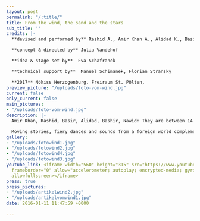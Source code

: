 ```yaml
---
layout: post
permalink: "/:title/"
title: From the wind, the sand and the stars
sub_title: ''
credits: |-
  **devised and performed by** Rashid A., Amir Khan A., Alidad K., Basir M., Nawid N. Mohammad Bashir Y. // Mahtab A., Farhad K.

  **concept & directed by** Julia Vandehof

  **idea & stage set by**  Eva Schafranek

  **technical support by**  Manuel Schimanek, Florian Stransky

  **2017** Nökiss Herzogenburg, Freiraum St. Pölten,
preview_picture: "/uploads/foto-vom-wind.jpg"
current: false
only_current: false
main_pictures:
- "/uploads/foto-vom-wind.jpg"
description: |-
  Amir Khan, Rashid, Basir, Alidad, Bashir, Nawid: They are between 14 and 18 years old. They were born in Afghanistan and came to Austria in autumn 2015. In "From the Wind, the Sand and the Stars" the young men dance, dance and tell the audience about their culture, their journey to Austria and their arrival.

  Moving stories, fiery dances and sounds from a foreign world complement each other to create a funny and touching theater experience for young and old alike.
gallery:
- "/uploads/fotowind1.jpg"
- "/uploads/fotowind2.jpg"
- "/uploads/fotowind4.jpg"
- "/uploads/fotowind3.jpg"
youtube_link: <iframe width="560" height="315" src="https://www.youtube.com/embed/reBDoCNH90g"
  frameborder="0" allow="accelerometer; autoplay; encrypted-media; gyroscope; picture-in-picture"
  allowfullscreen></iframe>
press: true
press_pictures:
- "/uploads/artikelwind2.jpg"
- "/uploads/artikelvomwind1.jpg"
date: 2016-01-11 11:47:59 +0000

---
```

